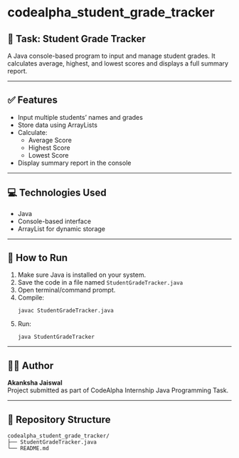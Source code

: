 # codealpha_student_grade_tracker

## 🚀 Task: Student Grade Tracker

A Java console-based program to input and manage student grades. It calculates average, highest, and lowest scores and displays a full summary report.

---

## ✅ Features
- Input multiple students’ names and grades
- Store data using ArrayLists
- Calculate:
  - Average Score
  - Highest Score
  - Lowest Score
- Display summary report in the console

---

## 💻 Technologies Used
- Java
- Console-based interface
- ArrayList for dynamic storage

---

## 🏁 How to Run

1. Make sure Java is installed on your system.
2. Save the code in a file named `StudentGradeTracker.java`
3. Open terminal/command prompt.
4. Compile:
   ```
   javac StudentGradeTracker.java
   ```
5. Run:
   ```
   java StudentGradeTracker
   ```

---

## 👩‍💻 Author
**Akanksha Jaiswal**  
Project submitted as part of CodeAlpha Internship Java Programming Task.

---

## 📂 Repository Structure
```
codealpha_student_grade_tracker/
├── StudentGradeTracker.java
└── README.md
```
